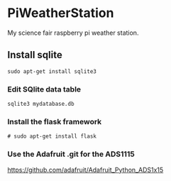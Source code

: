 # PiWeatherStation
My science fair raspberry pi weather station.

## Install sqlite
```
sudo apt-get install sqlite3
```
### Edit SQlite data table 

```
sqlite3 mydatabase.db
```


### Install the flask framework

```
# sudo apt-get install flask
```
### Use the Adafruit .git for the ADS1115

https://github.com/adafruit/Adafruit_Python_ADS1x15
